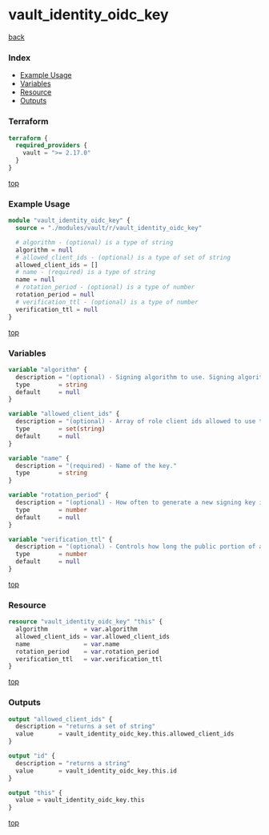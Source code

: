 # vault_identity_oidc_key

[back](../vault.md)

### Index

- [Example Usage](#example-usage)
- [Variables](#variables)
- [Resource](#resource)
- [Outputs](#outputs)

### Terraform

```terraform
terraform {
  required_providers {
    vault = ">= 2.17.0"
  }
}
```

[top](#index)

### Example Usage

```terraform
module "vault_identity_oidc_key" {
  source = "./modules/vault/r/vault_identity_oidc_key"

  # algorithm - (optional) is a type of string
  algorithm = null
  # allowed_client_ids - (optional) is a type of set of string
  allowed_client_ids = []
  # name - (required) is a type of string
  name = null
  # rotation_period - (optional) is a type of number
  rotation_period = null
  # verification_ttl - (optional) is a type of number
  verification_ttl = null
}
```

[top](#index)

### Variables

```terraform
variable "algorithm" {
  description = "(optional) - Signing algorithm to use. Signing algorithm to use. Allowed values are: RS256 (default), RS384, RS512, ES256, ES384, ES512, EdDSA."
  type        = string
  default     = null
}

variable "allowed_client_ids" {
  description = "(optional) - Array of role client ids allowed to use this key for signing. If empty, no roles are allowed. If \"*\", all roles are allowed."
  type        = set(string)
  default     = null
}

variable "name" {
  description = "(required) - Name of the key."
  type        = string
}

variable "rotation_period" {
  description = "(optional) - How often to generate a new signing key in number of seconds"
  type        = number
  default     = null
}

variable "verification_ttl" {
  description = "(optional) - Controls how long the public portion of a signing key will be available for verification after being rotated in seconds."
  type        = number
  default     = null
}
```

[top](#index)

### Resource

```terraform
resource "vault_identity_oidc_key" "this" {
  algorithm          = var.algorithm
  allowed_client_ids = var.allowed_client_ids
  name               = var.name
  rotation_period    = var.rotation_period
  verification_ttl   = var.verification_ttl
}
```

[top](#index)

### Outputs

```terraform
output "allowed_client_ids" {
  description = "returns a set of string"
  value       = vault_identity_oidc_key.this.allowed_client_ids
}

output "id" {
  description = "returns a string"
  value       = vault_identity_oidc_key.this.id
}

output "this" {
  value = vault_identity_oidc_key.this
}
```

[top](#index)